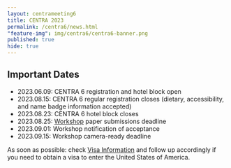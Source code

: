 ```yaml
---
layout: centrameeting6
title: CENTRA 2023
permalink: /centra6/news.html
"feature-img": img/centra6/centra6-banner.png
published: true
hide: true
---
```


## Important Dates

- 2023.06.09: CENTRA 6 registration and hotel block open
- 2023.08.15: CENTRA 6 regular registration closes (dietary, accessibility, and name badge information accepted)
- 2023.08.23: CENTRA 6 hotel block closes
- 2023.08.25: [Workshop](https://www.globalcentra.org/centra6/workshop.html) paper submissions deadline
- 2023.09.01: Workshop notification of acceptance
- 2023.09.15: Workshop camera-ready deadline

As soon as possible: check [Visa Information](https://www.globalcentra.org/centra6/visainfo.html) and follow up accordingly if you need to obtain a visa to enter the United States of America.
